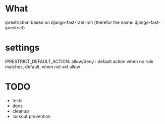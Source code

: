 # What

iprestriction based on django-fast-ratelimit (therefor the name: django-fast-iprestrict)

# settings

IPRESTRICT_DEFAULT_ACTION: allow/deny : default action when no rule matches, default, when not set allow

# TODO

-   tests
-   docs
-   cleanup
-   lockout prevention
